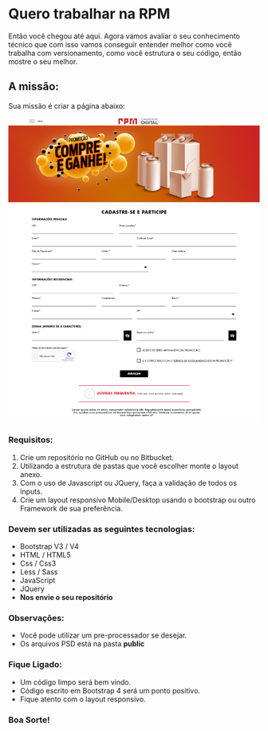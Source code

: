 # Quero trabalhar na RPM

Então você chegou até aqui. Agora vamos avaliar o seu conhecimento técnico que com isso vamos conseguir entender melhor como você trabalha com versionamento, como você estrutura o seu código, então mostre o seu melhor.

## A missão:

Sua missão é criar a página abaixo:

![Promoção Compre e Ganhe!](public/Front_Desktop.png)

### Requisitos:

1. Crie um repositório no GitHub ou no Bitbucket.
2. Utilizando a estrutura de pastas que você escolher monte o layout anexo.
3. Com o uso de Javascript ou JQuery, faça a validação de todos os inputs.
4. Crie um layout responsivo Mobile/Desktop usando o bootstrap ou outro Framework de sua preferência.

### Devem ser utilizadas as seguintes tecnologias:
-	Bootstrap V3 / V4 
-	HTML / HTML5
-	Css / Css3 
-	Less / Sass
-	JavaScript
-	JQuery
- **Nos envie o seu repositório**

### Observações:

- Você pode utilizar um pre-processador se desejar.
- Os arquivos PSD está na pasta **public**

### Fique Ligado:
- Um código limpo será bem vindo.
- Código escrito em Bootstrap 4 será um ponto positivo.
- Fique atento com o layout responsivo.

### Boa Sorte!
